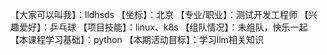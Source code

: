 【大家可以叫我】：lldhsds
【坐标】：北京
【专业/职业】：测试开发工程师
【兴趣爱好】：乒乓球
【项目技能】：linux、k8s
【组队情况】：未组队，快乐一起
【本课程学习基础】：python
【本期活动目标】：学习llm相关知识
